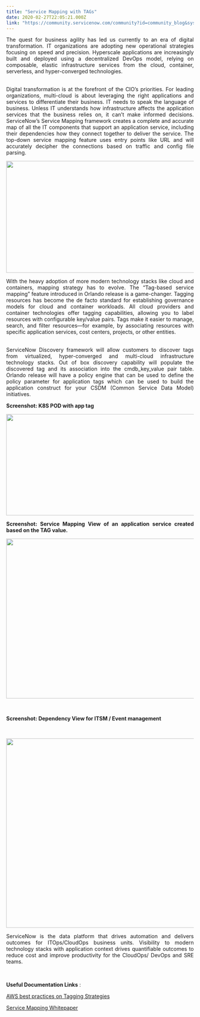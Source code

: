 ```yaml
---
title: "Service Mapping with TAGs"
date: 2020-02-27T22:05:21.000Z
link: "https://community.servicenow.com/community?id=community_blog&sys_id=7c6124a8dbdf805013b5fb243996194c"
---
```

<p style="text-align: justify;">The quest for business agility has led us currently to an era of digital transformation. IT organizations are adopting new operational strategies focusing on speed and precision. Hyperscale applications are increasingly built and deployed using a decentralized DevOps model, relying on composable, elastic infrastructure services from the cloud, container, serverless, and hyper-converged technologies.</p>
<p style="text-align: justify;"><br />Digital transformation is at the forefront of the CIO’s priorities. For leading organizations, multi-cloud is about leveraging the right applications and services to differentiate their business. IT needs to speak the language of business. Unless IT understands how infrastructure affects the application services that the business relies on, it can’t make informed decisions. ServiceNow’s Service Mapping framework creates a complete and accurate map of all the IT components that support an application service, including their dependencies how they connect together to deliver the service. The top-down service mapping feature uses entry points like URL and will accurately decipher the connections based on traffic and config file parsing.</p>
<p style="text-align: justify;"><img src="https://community.servicenow.com/8b0ed068db5f805013b5fb243996192a.iix" width="729" height="300" /></p>
<p style="text-align: justify;">With the heavy adoption of more modern technology stacks like cloud and containers, mapping strategy has to evolve. The “Tag-based service mapping” feature introduced in Orlando release is a game-changer. Tagging resources has become the de facto standard for establishing governance models for cloud and container workloads. All cloud providers and container technologies offer tagging capabilities, allowing you to label resources with configurable key/value pairs. Tags make it easier to manage, search, and filter resources—for example, by associating resources with specific application services, cost centers, projects, or other entities.</p>
<p style="text-align: justify;"><br />ServiceNow Discovery framework will allow customers to discover tags from virtualized, hyper-converged and multi-cloud infrastructure technology stacks. Out of box discovery capability will populate the discovered tag and its association into the cmdb_key_value pair table. Orlando release will have a policy engine that can be used to define the policy parameter for application tags which can be used to build the application construct for your CSDM (Common Service Data Model) initiatives.</p>
<p style="text-align: justify;"><strong>Screenshot: K8S POD with app tag</strong></p>
<p style="text-align: justify;"><img src="https://community.servicenow.com/173ed0e8db5f805013b5fb24399619c6.iix" width="695" height="272" /></p>
<p style="text-align: justify;"><strong>Screenshot: Service Mapping View of an application service created based on the TAG value. </strong></p>
<p style="text-align: justify;"><img src="https://community.servicenow.com/75de9420db9f805013b5fb2439961938.iix" width="674" height="429" /></p>
<p style="text-align: justify;"> </p>
<p style="text-align: justify;"><strong>Screenshot: Dependency View for ITSM / Event management </strong></p>
<p style="text-align: justify;"> </p>
<p style="text-align: justify;"><img src="https://community.servicenow.com/339e54acdb5f805013b5fb2439961924.iix" width="662" height="508" /></p>
<p style="text-align: justify;">ServiceNow is the data platform that drives automation and delivers outcomes for ITOps/CloudOps business units. Visibility to modern technology stacks with application context drives quantifiable outcomes to reduce cost and improve productivity for the CloudOps/ DevOps and SRE teams.</p>
<p style="text-align: justify;"> </p>
<p style="text-align: justify;"><strong>Useful Documentation Links</strong> :</p>
<p style="text-align: justify;"><a href="https://aws.amazon.com/answers/account-management/aws-tagging-strategies/" rel="nofollow">AWS best practices on Tagging Strategies</a></p>
<p style="text-align: justify;"><a href="https://www.servicenow.com/lpwhp/application-context-infastructure.html" rel="nofollow">Service Mapping Whitepaper</a></p>